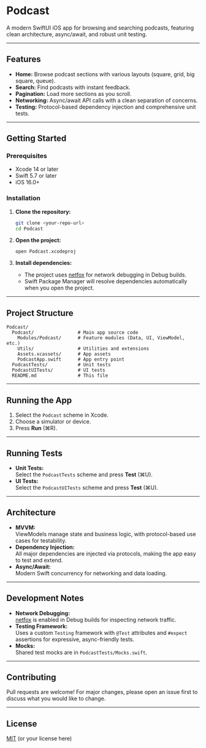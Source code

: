 # Podcast

A modern SwiftUI iOS app for browsing and searching podcasts, featuring clean architecture, async/await, and robust unit testing.

---

## Features

- **Home:** Browse podcast sections with various layouts (square, grid, big square, queue).
- **Search:** Find podcasts with instant feedback.
- **Pagination:** Load more sections as you scroll.
- **Networking:** Async/await API calls with a clean separation of concerns.
- **Testing:** Protocol-based dependency injection and comprehensive unit tests.

---

## Getting Started

### Prerequisites

- Xcode 14 or later
- Swift 5.7 or later
- iOS 16.0+

### Installation

1. **Clone the repository:**
   ```sh
   git clone <your-repo-url>
   cd Podcast
   ```

2. **Open the project:**
   ```
   open Podcast.xcodeproj
   ```

3. **Install dependencies:**
   - The project uses [netfox](https://github.com/kasketis/netfox) for network debugging in Debug builds.
   - Swift Package Manager will resolve dependencies automatically when you open the project.

---

## Project Structure

```
Podcast/
  Podcast/                # Main app source code
    Modules/Podcast/      # Feature modules (Data, UI, ViewModel, etc.)
    Utils/                # Utilities and extensions
    Assets.xcassets/      # App assets
    PodcastApp.swift      # App entry point
  PodcastTests/           # Unit tests
  PodcastUITests/         # UI tests
  README.md               # This file
```

---

## Running the App

1. Select the `Podcast` scheme in Xcode.
2. Choose a simulator or device.
3. Press **Run** (⌘R).

---

## Running Tests

- **Unit Tests:**  
  Select the `PodcastTests` scheme and press **Test** (⌘U).
- **UI Tests:**  
  Select the `PodcastUITests` scheme and press **Test** (⌘U).

---

## Architecture

- **MVVM:**  
  ViewModels manage state and business logic, with protocol-based use cases for testability.
- **Dependency Injection:**  
  All major dependencies are injected via protocols, making the app easy to test and extend.
- **Async/Await:**  
  Modern Swift concurrency for networking and data loading.

---

## Development Notes

- **Network Debugging:**  
  [netfox](https://github.com/kasketis/netfox) is enabled in Debug builds for inspecting network traffic.
- **Testing Framework:**  
  Uses a custom `Testing` framework with `@Test` attributes and `#expect` assertions for expressive, async-friendly tests.
- **Mocks:**  
  Shared test mocks are in `PodcastTests/Mocks.swift`.

---

## Contributing

Pull requests are welcome! For major changes, please open an issue first to discuss what you would like to change.

---

## License

[MIT](LICENSE) (or your license here)